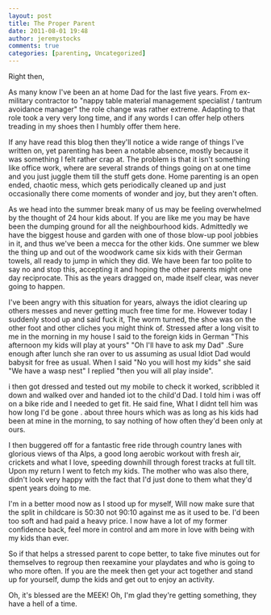 ```yaml
---
layout: post
title: The Proper Parent
date: 2011-08-01 19:48
author: jeremystocks
comments: true
categories: [parenting, Uncategorized]
---
```

Right then,

 As many know I've been an at home Dad for the last five years. From ex-military contractor to "nappy table material management specialist / tantrum avoidance manager" the role change was rather extreme. Adapting to that role took a very very long time, and if any words I can offer help others treading in my shoes then I humbly offer them here.

 If any have read this blog then they'll notice a wide range of things I've written on, yet parenting has been a notable absence, mostly because it was something I felt rather crap at. The problem is that it isn't something like office work, where are several strands of things going on at one time and you just juggle them till the stuff gets done. Home parenting is an open ended, chaotic mess, which gets periodically cleaned up and just occasionally there come moments of wonder and joy, but they aren't often.

 As we head into the summer break many of us may be feeling overwhelmed by the thought of 24 hour kids about. If you are like me you may be have been the dumping ground for all the neighbourhood kids. Admittedly we have the biggest house and garden with one of those blow-up pool jobbies in it, and thus we've been a mecca for the other kids. One summer we blew the thing up and out of the woodwork came six kids with their German towels, all ready to jump in which they did. We have been far too polite to say no and stop this, accepting it and hoping the other parents might one day reciprocate. This as the years dragged on, made itself clear, was never going to happen. 

 I've been angry with this situation for years, always the idiot clearing up others messes and never getting much free time for me. However today I suddenly stood up and said fuck it, The worm turned, the shoe was on the other foot and other cliches you might think of. Stressed after a long visit to me in the morning in my house I said to the foreign kids in German "This afternoon my kids will play at yours" "Oh I'll have to ask my Dad" .Sure enough after lunch she ran over to us assuming as usual Idiot Dad would babysit for free as usual. When I said "No you will host my kids" she said "We have a wasp nest" I replied "then you will all play inside".

 i then got dressed and tested out my mobile to check it worked, scribbled it down and walked over and handed iot to the child'd Dad. I told him i was off on a bike ride and I needed to get fit. He said fine, What I didnt tell him was how long I'd be gone . about three hours which was as long as his kids had been at mine in the morning, to say nothing of how often they'd been only at ours. 

 I then buggered off for a fantastic free ride through country lanes with glorious views of tha Alps, a good long aerobic workout with fresh air, crickets and what I love, speeding downhill through forest tracks at full tilt. Upon my return I went to fetch my kids. The mother who was also there, didn't look very happy with the fact that I'd just done to them what they'd spent years doing to me. 

 I'm in a better mood now as I stood up for myself, Will now make sure that the split in childcare is 50:30 not 90:10 against me as it used to be. I'd been too soft and had paid a heavy price. I now have a lot of my former confidence back, feel more in control and am more in love with being with my kids than ever.

So if that helps a stressed parent to cope better, to take five minutes out for themselves to regroup then reexamine your playdates and who is going to who more often. If you are the meek then get your act together and stand up for yourself, dump the kids and get out to enjoy an activity.

Oh, it's blessed are the MEEK! Oh, I'm glad they're getting something, they have a hell of a time. 
